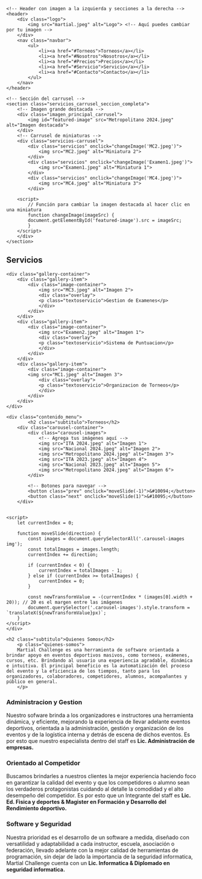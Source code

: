<!DOCTYPE html>
<html lang="es">
<head>
    <meta charset="UTF-8">
    <meta name="viewport" content="width=device-width, initial-scale=1.0">
    <title>Martial Challenge</title>
    <link rel="stylesheet" href="style.css"> <!-- Enlace al archivo CSS -->
    <link rel="stylesheet" href="fonts.css"> <!-- Enlace al archivo font -->
</head>
<body>

<!-- PARTE 1 INICIO-->
<!-- Contenedor principal que ocupa el 80% del ancho de la página -->
<div class="contenido_seccion_menuyservicios">
    
    <!-- Header con imagen a la izquierda y secciones a la derecha -->
    <header>
        <div class="logo">
            <img src="martial.jpeg" alt="Logo"> <!-- Aquí puedes cambiar por tu imagen -->
        </div>
        <nav class="navbar">
            <ul>
                <li><a href="#Torneos">Torneos</a></li>
                <li><a href="#Nosotros">Nosotros</a></li>
                <li><a href="#Precios">Precios</a></li>
                <li><a href="#Servicio">Servicio</a></li>
                <li><a href="#Contacto">Contacto</a></li>
            </ul>
        </nav>
    </header>

    <!-- Sección del carrusel -->
    <section class="servicios_carrusel_seccion_completa">
        <!-- Imagen grande destacada -->
        <div class="imagen_principal_carrusel">
            <img id="featured-image" src="Metropolitano 2024.jpeg" alt="Imagen destacada">
        </div>
        <!-- Carrusel de miniaturas -->
        <div class="servicios-carrusel">
            <div class="servicios" onclick="changeImage('MC2.jpeg')">
                <img src="MC2.jpeg" alt="Miniatura 2">
            </div>
            <div class="servicios" onclick="changeImage('Examen1.jpeg')">
                <img src="Examen1.jpeg" alt="Miniatura 1"> 
            </div>
            <div class="servicios" onclick="changeImage('MC4.jpeg')">
                <img src="MC4.jpeg" alt="Miniatura 3">
            </div>

        <script>
            // Función para cambiar la imagen destacada al hacer clic en una miniatura
            function changeImage(imageSrc) {
            document.getElementById('featured-image').src = imageSrc;
            }
        </script>
        </div> 
    </section>

</div> 
<!-- PARTE 1 FIN-->

<h2 class="subtitulo">Servicios</h2>
<section class="imagensobretexto">
    
    <div class="gallery-container">
        <div class="gallery-item">
            <div class="image-container">
                <img src="MC3.jpeg" alt="Imagen 2">
                <div class="overlay">
                <p class="textoservicio">Gestion de Examenes</p>
                </div>
            </div>
        </div>
        <div class="gallery-item">
            <div class="image-container">
                <img src="Examen2.jpeg" alt="Imagen 1">
                <div class="overlay">
                <p class="textoservicio">Sistema de Puntuacion</p>
                </div>
            </div>
        </div>
        <div class="gallery-item">
            <div class="image-container">
            <img src="MC1.jpeg" alt="Imagen 3">
                <div class="overlay">
                <p class="textoservicio">Organizacion de Torneos</p>
                </div>
            </div>
        </div>
    </div>
</section>


<!-- PARTE 2 FIN-->
    <div class="contenido_menu">   
            <h2 class="subtitulo">Torneos</h2>
        <div class="carousel-container">
            <div class="carousel-images">
                <!-- Agrega tus imágenes aquí -->
                <img src="ITA 2024.jpeg" alt="Imagen 1">
                <img src="Nacional 2024.jpeg" alt="Imagen 2">
                <img src="Metropolitano 2024.jpeg" alt="Imagen 3">
                <img src="ITA 2023.jpeg" alt="Imagen 4">
                <img src="Nacional 2023.jpeg" alt="Imagen 5">
                <img src="Metropolitano 2024.jpeg" alt="Imagen 6">
            </div>

            <!-- Botones para navegar -->
            <button class="prev" onclick="moveSlide(-1)">&#10094;</button>
            <button class="next" onclick="moveSlide(1)">&#10095;</button>
        </div>
    

    <script>
        let currentIndex = 0;

        function moveSlide(direction) {
            const images = document.querySelectorAll('.carousel-images img');
            const totalImages = images.length;
            currentIndex += direction;

            if (currentIndex < 0) {
                currentIndex = totalImages - 1;
            } else if (currentIndex >= totalImages) {
                currentIndex = 0;
            }

            const newTransformValue = -(currentIndex * (images[0].width + 20)); // 20 es el margen entre las imágenes
            document.querySelector('.carousel-images').style.transform = `translateX(${newTransformValue}px)`;
        }
    </script>
    </div>
<!-- PARTE 2 FIN-->

<!-- PARTE 3 INICIO-->

    <h2 class="subtitulo">Quienes Somos</h2>
        <p class="quienes-somos">
        Martial Challenge es una herramienta de software orientada a brindar apoyo en eventos deportivos masivos, como torneos, exámenes, cursos, etc. Brindando al usuario una experiencia agradable, dinámica e intuitiva. El principal beneficio es la automatización del proceso del evento y la eficiencia de los tiempos, tanto para los organizadores, colaboradores, competidores, alumnos, acompañantes y público en general.
        </p>
<div class="secciones-container">
    <div class="seccion">
        <h3>Administracion y Gestion</h3>
        <p>Nuestro sofware brinda a los organizadores e instructores una herramienta dinámica, y eficiente, mejorando la experiencia de llevar adelante eventos deportivos, orientada a la administración, gestión y organización de los eventos y de la logística interna y detrás de escena de dichos eventos. Es por esto que nuestro especialista dentro del staff es <b>Lic. Administración de empresas.</b></p>
    </div>
    <div class="seccion">
        <h3>Orientado al Competidor </h3>
        <p>Buscamos brindarles a nuestros clientes la mejor experiencia haciendo foco en garantizar la calidad del evento y que los competidores o alumno sean los verdaderos protagonistas cuidando al detalle la comodidad y el alto desempeño del competidor. Es por esto que un Integrante del staff es <b>Lic. Ed. Fisica y deportes & Magister en Formación y Desarrollo del Rendimiento deportivo.</b></p>
    </div>
    <div class="seccion">
        <h3>Software y Seguridad</h3>
        <p>Nuestra prioridad es el desarrollo de un software a medida, diseñado con versatilidad y adaptabilidad a cada instructor, escuela, asociación o federación, llevado adelante con la mejor calidad de herramientas de programación, sin dejar de lado la importancia de la seguridad informatica, Martial Challenge cuenta con un <b>Lic. Informatica & Diplomado en seguridad informatica.</b></p>
    </div>
</div>

<!-- PARTE 3 FIN-->

</body>
</html>

